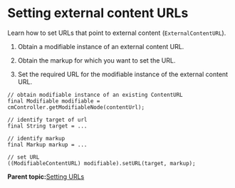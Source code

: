 # Setting external content URLs 

Learn how to set URLs that point to external content \(`ExternalContentURL`\).

1.  Obtain a modifiable instance of an external content URL.

2.  Obtain the markup for which you want to set the URL.

3.  Set the required URL for the modifiable instance of the external content URL.


```
// obtain modifiable instance of an existing ContentURL
final Modifiable modifiable = cmController.getModifiableNode(contentUrl);

// identify target of url
final String target = ...

// identify markup
final Markup markup = ...

// set URL
((ModifiableContentURL) modifiable).setURL(target, markup);
```

**Parent topic:**[Setting URLs ](../dev/ctrlrapit_set_url.md)

